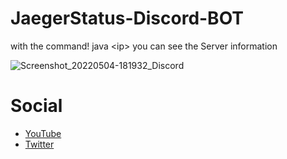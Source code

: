 # JaegerStatus-Discord-BOT
with the command! java &lt;ip> you can see the Server information

![Screenshot_20220504-181932_Discord](https://user-images.githubusercontent.com/58370835/166725828-684a7c85-3e15-4295-b2ed-01894bd64033.jpg)

# Social
- [YouTube](https://www.youtube.com/channel/UCkTXxg_RVTRaiWWCZjZcVZA)
- [Twitter](https://twitter.com/JaegerDevelopm1)
